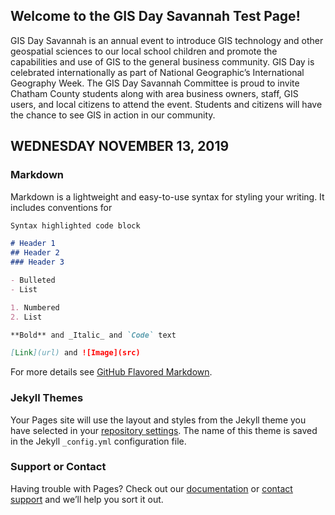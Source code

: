 ## Welcome to the GIS Day Savannah Test Page!

GIS Day Savannah is an annual event to introduce GIS technology and other geospatial sciences to our local school children and promote the capabilities and use of GIS to the general business community. GIS Day is celebrated internationally as part of National Geographic’s International Geography Week. The GIS Day Savannah Committee is proud to invite Chatham County students along with area business owners, staff, GIS users, and local citizens to attend the event. Students and citizens will have the chance to see GIS in action in our community.

## **WEDNESDAY NOVEMBER 13, 2019**

### Markdown

Markdown is a lightweight and easy-to-use syntax for styling your writing. It includes conventions for

```markdown
Syntax highlighted code block

# Header 1
## Header 2
### Header 3

- Bulleted
- List

1. Numbered
2. List

**Bold** and _Italic_ and `Code` text

[Link](url) and ![Image](src)
```

For more details see [GitHub Flavored Markdown](https://guides.github.com/features/mastering-markdown/).

### Jekyll Themes

Your Pages site will use the layout and styles from the Jekyll theme you have selected in your [repository settings](https://github.com/kaitmorano/kaitmorano.github.io/settings). The name of this theme is saved in the Jekyll `_config.yml` configuration file.

### Support or Contact

Having trouble with Pages? Check out our [documentation](https://help.github.com/categories/github-pages-basics/) or [contact support](https://github.com/contact) and we’ll help you sort it out.
